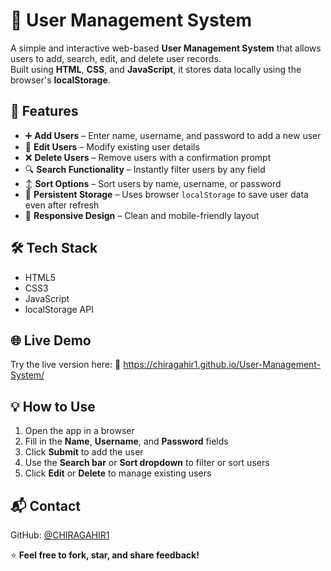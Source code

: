 # 👥 User Management System

A simple and interactive web-based **User Management System** that allows users to add, search, edit, and delete user records.  
Built using **HTML**, **CSS**, and **JavaScript**, it stores data locally using the browser's **localStorage**.

## 🚀 Features
- ➕ **Add Users** – Enter name, username, and password to add a new user
- 📝 **Edit Users** – Modify existing user details
- ❌ **Delete Users** – Remove users with a confirmation prompt
- 🔍 **Search Functionality** – Instantly filter users by any field
- ↕️ **Sort Options** – Sort users by name, username, or password
- 💾 **Persistent Storage** – Uses browser `localStorage` to save user data even after refresh
- 📱 **Responsive Design** – Clean and mobile-friendly layout

## 🛠️ Tech Stack
- HTML5  
- CSS3
- JavaScript
- localStorage API

## 🌐 Live Demo
Try the live version here:
🔗 https://chiragahir1.github.io/User-Management-System/

## 💡 How to Use
1. Open the app in a browser  
2. Fill in the **Name**, **Username**, and **Password** fields  
3. Click **Submit** to add the user  
4. Use the **Search bar** or **Sort dropdown** to filter or sort users  
5. Click **Edit** or **Delete** to manage existing users

## 📬 Contact
GitHub: [@CHIRAGAHIR1](https://github.com/CHIRAGAHIR1)

⭐ **Feel free to fork, star, and share feedback!**
